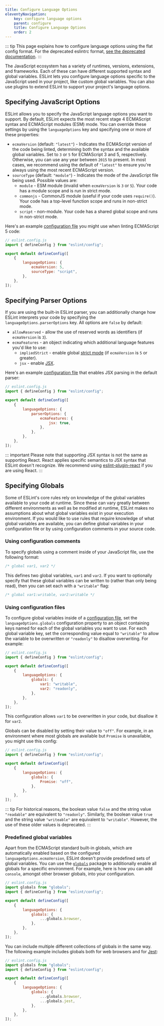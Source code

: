 ```yaml
---
title: Configure Language Options
eleventyNavigation:
    key: configure language options
    parent: configure
    title: Configure Language Options
    order: 2
---
```


::: tip
This page explains how to configure language options using the flat config format. For the deprecated eslintrc format, [see the deprecated documentation](language-options-deprecated).
:::

The JavaScript ecosystem has a variety of runtimes, versions, extensions, and frameworks. Each of these can have different supported syntax and global variables. ESLint lets you configure language options specific to the JavaScript used in your project, like custom global variables. You can also use plugins to extend ESLint to support your project's language options.

## Specifying JavaScript Options

ESLint allows you to specify the JavaScript language options you want to support. By default, ESLint expects the most recent stage 4 ECMAScript syntax and ECMAScript modules (ESM) mode. You can override these settings by using the `languageOptions` key and specifying one or more of these properties:

- `ecmaVersion` (default: `"latest"`) - Indicates the ECMAScript version of the code being linted, determining both the syntax and the available global variables. Set to `3` or `5` for ECMAScript 3 and 5, respectively. Otherwise, you can use any year between `2015` to present. In most cases, we recommend using the default of `"latest"` to ensure you're always using the most recent ECMAScript version.
- `sourceType` (default: `"module"`) - Indicates the mode of the JavaScript file being used. Possible values are:
    - `module` - ESM module (invalid when `ecmaVersion` is `3` or `5`). Your code has a module scope and is run in strict mode.
    - `commonjs` - CommonJS module (useful if your code uses `require()`). Your code has a top-level function scope and runs in non-strict mode.
    - `script` - non-module. Your code has a shared global scope and runs in non-strict mode.

Here's an example [configuration file](./configuration-files#configuration-file) you might use when linting ECMAScript 5 code:

```js
// eslint.config.js
import { defineConfig } from "eslint/config";

export default defineConfig([
	{
		languageOptions: {
			ecmaVersion: 5,
			sourceType: "script",
		},
	},
]);
```

## Specifying Parser Options

If you are using the built-in ESLint parser, you can additionally change how ESLint interprets your code by specifying the `languageOptions.parserOptions` key. All options are `false` by default:

- `allowReserved` - allow the use of reserved words as identifiers (if `ecmaVersion` is `3`).
- `ecmaFeatures` - an object indicating which additional language features you'd like to use:
    - `impliedStrict` - enable global [strict mode](https://developer.mozilla.org/en-US/docs/Web/JavaScript/Reference/Strict_mode) (if `ecmaVersion` is `5` or greater).
    - `jsx` - enable [JSX](https://facebook.github.io/jsx/).

Here's an example [configuration file](./configuration-files#configuration-file) that enables JSX parsing in the default parser:

```js
// eslint.config.js
import { defineConfig } from "eslint/config";

export default defineConfig([
	{
		languageOptions: {
			parserOptions: {
				ecmaFeatures: {
					jsx: true,
				},
			},
		},
	},
]);
```

::: important
Please note that supporting JSX syntax is not the same as supporting React. React applies specific semantics to JSX syntax that ESLint doesn't recognize. We recommend using [eslint-plugin-react](https://github.com/jsx-eslint/eslint-plugin-react) if you are using React.
:::

## Specifying Globals

Some of ESLint's core rules rely on knowledge of the global variables available to your code at runtime. Since these can vary greatly between different environments as well as be modified at runtime, ESLint makes no assumptions about what global variables exist in your execution environment. If you would like to use rules that require knowledge of what global variables are available, you can define global variables in your configuration file or by using configuration comments in your source code.

### Using configuration comments

To specify globals using a comment inside of your JavaScript file, use the following format:

```js
/* global var1, var2 */
```

This defines two global variables, `var1` and `var2`. If you want to optionally specify that these global variables can be written to (rather than only being read), then you can set each with a `"writable"` flag:

```js
/* global var1:writable, var2:writable */
```

### Using configuration files

To configure global variables inside of a [configuration file](./configuration-files#configuration-file), set the `languageOptions.globals` configuration property to an object containing keys named for each of the global variables you want to use. For each global variable key, set the corresponding value equal to `"writable"` to allow the variable to be overwritten or `"readonly"` to disallow overwriting. For example:

```js
// eslint.config.js
import { defineConfig } from "eslint/config";

export default defineConfig([
	{
		languageOptions: {
			globals: {
				var1: "writable",
				var2: "readonly",
			},
		},
	},
]);
```

This configuration allows `var1` to be overwritten in your code, but disallow it for `var2`.

Globals can be disabled by setting their value to `"off"`. For example, in an environment where most globals are available but `Promise` is unavailable, you might use this config:

```js
// eslint.config.js
import { defineConfig } from "eslint/config";

export default defineConfig([
	{
		languageOptions: {
			globals: {
				Promise: "off",
			},
		},
	},
]);
```

::: tip
For historical reasons, the boolean value `false` and the string value `"readable"` are equivalent to `"readonly"`. Similarly, the boolean value `true` and the string value `"writeable"` are equivalent to `"writable"`. However, the use of these older values is deprecated.
:::

### Predefined global variables

Apart from the ECMAScript standard built-in globals, which are automatically enabled based on the configured `languageOptions.ecmaVersion`, ESLint doesn't provide predefined sets of global variables. You can use the [`globals`](https://www.npmjs.com/package/globals) package to additionally enable all globals for a specific environment. For example, here is how you can add `console`, amongst other browser globals, into your configuration.

```js
// eslint.config.js
import globals from "globals";
import { defineConfig } from "eslint/config";

export default defineConfig([
	{
		languageOptions: {
			globals: {
				...globals.browser,
			},
		},
	},
]);
```

You can include multiple different collections of globals in the same way. The following example includes globals both for web browsers and for [Jest](https://jestjs.io/):

```js
// eslint.config.js
import globals from "globals";
import { defineConfig } from "eslint/config";

export default defineConfig([
	{
		languageOptions: {
			globals: {
				...globals.browser,
				...globals.jest,
			},
		},
	},
]);
```
